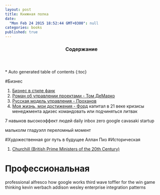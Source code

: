 ```yaml
---
layout: post
title: Книжная полка
date: 
  "Mon Feb 24 2015 18:52:44 GMT+0300": null
categories: books
published: true
---
```


<section id="table-of-contents" class="toc">
  <header>
    <h3>Содержание</h3>
  </header>
<div markdown="1">
*  Auto generated table of contents
{:toc}
</div>
</section><!-- /#table-of-contents -->

#Бизнес

1. [Бизнес в стиле фанк](http://www.litres.ru/yonas-ridderstrale/kell-nordstrem/biznes-v-stile-fank-kapital-plyashet-pod-dudku-talanta/)
2. [Роман об управлении проектами - Том ДеМарко](http://www.litres.ru/tom-demarko/deadline-roman-ob-upravlenii-proektami/5631320/)
3. [Русская модель управления - Проханов](http://www.litres.ru/aleksandr-prohorov/russkaya-model-upravleniya/)
4. [Моя жизнь, мои достижения - Форд](http://www.litres.ru/genri-ford/moya-zhizn-moi-dostizheniya-4/)
капитал в 21 веке
кризисы менеджмента адизес
командовать или подчиняться литвак

7 навыков высокоэффект людей
daily inbox zero google
cavasaki startup

мальколм гладуэлл переломный момент

#Художественная
gor путь в будущее
Аллан Пиз 
#Историческая

1. [Churchill (British Prime Ministers of the 20th Century) ](https://www.goodreads.com/book/show/3014252-churchill)

# Профессиональная

professional alfresco
how google works
third wave toffler
for the win game thinking kevin werbach
addison wesley enterprise integration patterns

